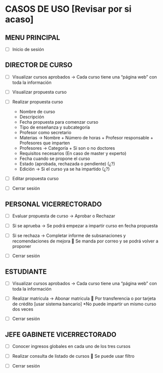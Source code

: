 # CASOS DE USO [Revisar por si acaso]

## MENU PRINCIPAL
- [ ] Inicio de sesión

## DIRECTOR DE CURSO
- [ ] Visualizar cursos aprobados -> Cada curso tiene una “página web” con toda la información

- [ ] Visualizar propuesta curso

- [ ] Realizar propuesta curso
  -	Nombre de curso
  -	Descripción
  -	Fecha propuesta para comenzar curso
  -	Tipo de enseñanza y subcategoría
  -	Profesor como secretario
  -	Materias -> Nombre + Número de horas + Profesor responsable + Profesores que imparten
  -	Profesores -> Categoría + Si son o no doctores
  -	Requisitos necesarios (En caso de master y experto)
  -	Fecha cuando se propone el curso
  -	Estado (aprobada, rechazada o pendiente) (¿?)
  -	Edición -> Si el curso ya se ha impartido (¿?)

- [ ] Editar propuesta curso

- [ ] Cerrar sesión

## PERSONAL VICERRECTORADO
- [ ] Evaluar propuesta de curso -> Aprobar o Rechazar

- [ ] Si se aprueba -> Se podrá empezar a impartir curso en fecha propuesta

- [ ] Si se rechaza -> Completar informe de subsanaciones y recomendaciones de mejora  Se manda por correo y se podrá volver a proponer

- [ ] Cerrar sesión

## ESTUDIANTE
- [ ] Visualizar cursos aprobados -> Cada curso tiene una “página web” con toda la información

- [ ] Realizar matricula -> Abonar matricula  Por transferencia o por tarjeta de crédito [usar sistema bancario]
*No puede impartir un mismo curso dos veces

- [ ] Cerrar sesión

## JEFE GABINETE VICERRECTORADO
- [ ] Conocer ingresos globales en cada uno de los tres cursos

- [ ] Realizar consulta de listado de cursos  Se puede usar filtro

- [ ] Cerrar sesión
